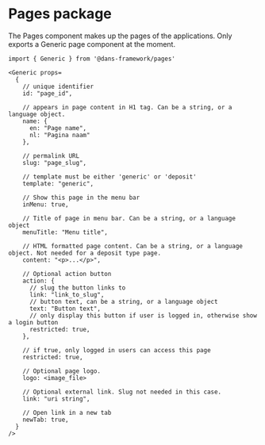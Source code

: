 # Pages package

The Pages component makes up the pages of the applications. Only exports a Generic page component at the moment.

    import { Generic } from '@dans-framework/pages'

    <Generic props=
      {
        // unique identifier
        id: "page_id",

        // appears in page content in H1 tag. Can be a string, or a language object.
        name: {
          en: "Page name",
          nl: "Pagina naam"
        },

        // permalink URL
        slug: "page_slug",

        // template must be either 'generic' or 'deposit'
        template: "generic",

        // Show this page in the menu bar
        inMenu: true,

        // Title of page in menu bar. Can be a string, or a language object
        menuTitle: "Menu title",

        // HTML formatted page content. Can be a string, or a language object. Not needed for a deposit type page.
        content: "<p>...</p>",

        // Optional action button
        action: {
          // slug the button links to
          link: "link_to_slug",
          // button text, can be a string, or a language object
          text: "Button text",
          // only display this button if user is logged in, otherwise show a login button
          restricted: true,
        },

        // if true, only logged in users can access this page
        restricted: true,

        // Optional page logo.
        logo: <image_file>

        // Optional external link. Slug not needed in this case.
        link: "uri string",

        // Open link in a new tab
        newTab: true,
      }
    />
